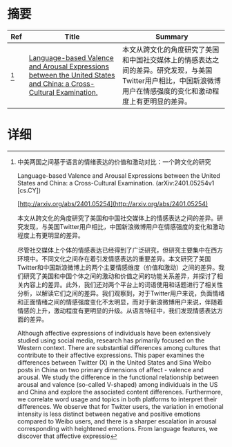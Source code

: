 # 摘要

| Ref | Title | Summary |
| --- | --- | --- |
| [^1] | [Language-based Valence and Arousal Expressions between the United States and China: a Cross-Cultural Examination.](http://arxiv.org/abs/2401.05254) | 本文从跨文化的角度研究了美国和中国社交媒体上的情感表达之间的差异。研究发现，与美国Twitter用户相比，中国新浪微博用户在情感强度的变化和激动程度上有更明显的差异。 |

# 详细

[^1]: 中美两国之间基于语言的情绪表达的价值和激动对比：一个跨文化的研究

    Language-based Valence and Arousal Expressions between the United States and China: a Cross-Cultural Examination. (arXiv:2401.05254v1 [cs.CY])

    [http://arxiv.org/abs/2401.05254](http://arxiv.org/abs/2401.05254)

    本文从跨文化的角度研究了美国和中国社交媒体上的情感表达之间的差异。研究发现，与美国Twitter用户相比，中国新浪微博用户在情感强度的变化和激动程度上有更明显的差异。

    

    尽管社交媒体上个体的情感表达已经得到了广泛研究，但研究主要集中在西方环境中。不同文化之间存在着引发情感表达的重要差异。本文研究了美国Twitter和中国新浪微博上的两个主要情感维度（价值和激动）之间的差异。我们研究了美国和中国个体之间的激动和价值之间的功能关系差异，并探讨了相关内容上的差异。此外，我们还对两个平台上的词语使用和话题进行了相关性分析，以解读它们之间的差异。我们观察到，对于Twitter用户来说，负面情绪和正面情绪之间的情感强度变化不太明显，而对于新浪微博用户来说，伴随着情感的上升，激动程度有更明显的升级。从语言特征中，我们发现情感表达方面的差异。

    Although affective expressions of individuals have been extensively studied using social media, research has primarily focused on the Western context. There are substantial differences among cultures that contribute to their affective expressions. This paper examines the differences between Twitter (X) in the United States and Sina Weibo posts in China on two primary dimensions of affect - valence and arousal. We study the difference in the functional relationship between arousal and valence (so-called V-shaped) among individuals in the US and China and explore the associated content differences. Furthermore, we correlate word usage and topics in both platforms to interpret their differences. We observe that for Twitter users, the variation in emotional intensity is less distinct between negative and positive emotions compared to Weibo users, and there is a sharper escalation in arousal corresponding with heightened emotions. From language features, we discover that affective expressio
    

